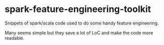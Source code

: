 # spark-feature-engineering-toolkit
Snippets of spark/scala code used to do some handy feature engineering.

Many seems simple but they save a lot of LoC and make the code more readable.